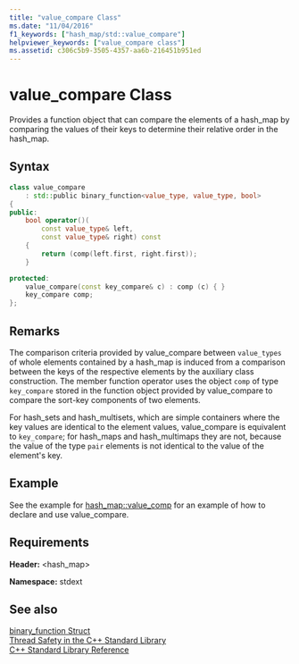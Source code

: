 ```yaml
---
title: "value_compare Class"
ms.date: "11/04/2016"
f1_keywords: ["hash_map/std::value_compare"]
helpviewer_keywords: ["value_compare class"]
ms.assetid: c306c5b9-3505-4357-aa6b-216451b951ed
---
```

# value_compare Class

Provides a function object that can compare the elements of a hash_map by comparing the values of their keys to determine their relative order in the hash_map.

## Syntax

```cpp
class value_compare
    : std::public binary_function<value_type, value_type, bool>
{
public:
    bool operator()(
        const value_type& left,
        const value_type& right) const
    {
        return (comp(left.first, right.first));
    }

protected:
    value_compare(const key_compare& c) : comp (c) { }
    key_compare comp;
};
```

## Remarks

The comparison criteria provided by value_compare between `value_types` of whole elements contained by a hash_map is induced from a comparison between the keys of the respective elements by the auxiliary class construction. The member function operator uses the object `comp` of type `key_compare` stored in the function object provided by value_compare to compare the sort-key components of two elements.

For hash_sets and hash_multisets, which are simple containers where the key values are identical to the element values, value_compare is equivalent to `key_compare`; for hash_maps and hash_multimaps they are not, because the value of the type `pair` elements is not identical to the value of the element's key.

## Example

See the example for [hash_map::value_comp](../standard-library/hash-map-class.md#value_comp) for an example of how to declare and use value_compare.

## Requirements

**Header:** \<hash_map>

**Namespace:** stdext

## See also

[binary_function Struct](../standard-library/binary-function-struct.md)\
[Thread Safety in the C++ Standard Library](../standard-library/thread-safety-in-the-cpp-standard-library.md)\
[C++ Standard Library Reference](../standard-library/cpp-standard-library-reference.md)
